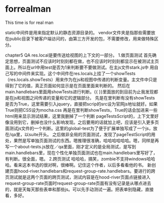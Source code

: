 # forrealman
This time is for real man

static中间件是用来指定默认的静态资源目录的。
vendor文件夹是指那些需要放在public目录下被客户端访问的，由第三方开发的包，不需要修改，用来做特殊区分。

chapter5 QA
res.local是要传送给视图的上下文的一部分。
1.做页面测试
	首先确定思想，页面测试不应该时时刻刻都在做，也不应该时时刻刻都显示在被测试主页面上。所以在url中用test是否为1来判断要不要做测试。在主js文件stark.js中 用自己写的中间件来实现。这个中间件在res.locals上挂了一个showTests（res.locals.showTests）用来作为在js和视图中传递的判断变量。主文件中只是得到了它的值，真正页面如何显示是在页面里面来判断的。
	然后在main.handlebars里面用showTests进行判断。{{ }}里面放的到目前为止我发现都是在js和视图之间传递的变量和它的逻辑部分。
		先是在<head>里判断有没有showTests是否为True，这里需要引入jquery，直接把scrip的src设为官网js地址就好。如果True则把CSS设为mocha.css
		再是在<body>里判断showTests，True的话会加进来一些html用来显示测试结果，这里我删掉了一个判断 pageTestsScript的，上下文里好像没用到它，删掉也没什么影响发现。之后要用的话就加上吧，应该是引入更多页面测试js文件的一个判断。这里的global-test为了便于扩展单独写成了一个js，放在/qa里，以suite开头。
	之后做非全局的页面测试，发现了pageTestScript的用处，果然是写单独页面测试的东西。嗯推理很准确，哈哈哈哈哈哈。嗯，同样是再写一个about-tests.js放在／qa里面，刚才定义的是全局测试，是写到main.handlebars里，现在个性化单独页面测试也在main.handlebars里写好了，有判断。很全面，嗯。
2.跨页测试
	哈哈哈，搞笑，zombie不支持windows哈哈哈。看来这本书选的很对啊，很棒啊。记住这个作者，以后多看看他的书。
	新创建页面hood-river.handlebars和request-group-rate.handlebars。要进行的跨页测试就是这两个页面的跨页测试，测试内容是在hood-river页面点链接进入request-group-rate页面时request-group-rate页面有没有记录是从哪点进去的，就是天每天那些表单和那些js。可以先手动测试一遍。把表单别隐藏，直接看，多好。